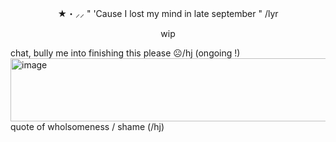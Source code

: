 <p align="center">
★・⸝⸝ " 'Cause I lost my mind in late september " /lyr
</p>
<p align="center">
wip
</p>

chat, bully me into finishing this please ☹️/hj (ongoing !)
<img width="551" height="101" alt="image" src="https://github.com/user-attachments/assets/869b66c2-103a-4aa8-8557-befdc273a760" />
quote of wholsomeness / shame (/hj)


